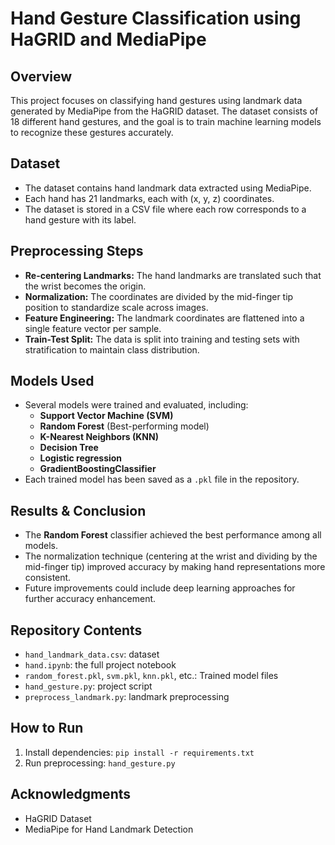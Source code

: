 # Hand Gesture Classification using HaGRID and MediaPipe

## Overview
This project focuses on classifying hand gestures using landmark data generated by MediaPipe from the HaGRID dataset. The dataset consists of 18 different hand gestures, and the goal is to train machine learning models to recognize these gestures accurately.

## Dataset
- The dataset contains hand landmark data extracted using MediaPipe.
- Each hand has 21 landmarks, each with (x, y, z) coordinates.
- The dataset is stored in a CSV file where each row corresponds to a hand gesture with its label.

## Preprocessing Steps
- **Re-centering Landmarks:** The hand landmarks are translated such that the wrist becomes the origin.
- **Normalization:** The coordinates are divided by the mid-finger tip position to standardize scale across images.
- **Feature Engineering:** The landmark coordinates are flattened into a single feature vector per sample.
- **Train-Test Split:** The data is split into training and testing sets with stratification to maintain class distribution.

## Models Used
- Several models were trained and evaluated, including:
  - **Support Vector Machine (SVM)**
  - **Random Forest** (Best-performing model)
  - **K-Nearest Neighbors (KNN)**
  - **Decision Tree**
  - **Logistic regression**
  - **GradientBoostingClassifier**
- Each trained model has been saved as a `.pkl` file in the repository.

## Results & Conclusion
- The **Random Forest** classifier achieved the best performance among all models.
- The normalization technique (centering at the wrist and dividing by the mid-finger tip) improved accuracy by making hand representations more consistent.
- Future improvements could include deep learning approaches for further accuracy enhancement.

## Repository Contents
- `hand_landmark_data.csv`: dataset
- `hand.ipynb`: the full project notebook
- `random_forest.pkl`, `svm.pkl`, `knn.pkl`, etc.: Trained model files
- `hand_gesture.py`: project script
- `preprocess_landmark.py`: landmark preprocessing

## How to Run
1. Install dependencies: `pip install -r requirements.txt`
2. Run preprocessing: `hand_gesture.py`


## Acknowledgments
- HaGRID Dataset
- MediaPipe for Hand Landmark Detection

